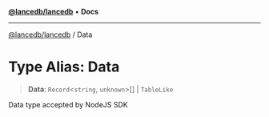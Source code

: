 [**@lancedb/lancedb**](../README.md) • **Docs**

***

[@lancedb/lancedb](../globals.md) / Data

# Type Alias: Data

> **Data**: `Record`&lt;`string`, `unknown`&gt;[] \| `TableLike`

Data type accepted by NodeJS SDK
